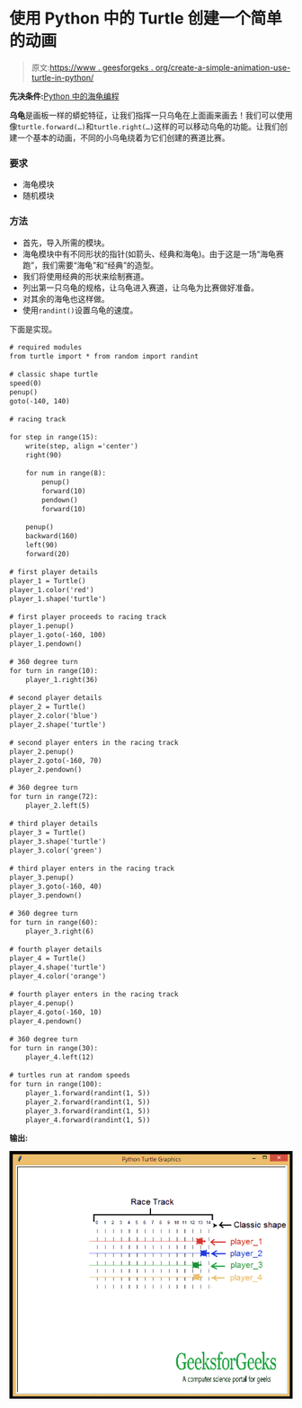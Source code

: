 # 使用 Python 中的 Turtle 创建一个简单的动画

> 原文:[https://www . geesforgeks . org/create-a-simple-animation-use-turtle-in-python/](https://www.geeksforgeeks.org/create-a-simple-animation-using-turtle-in-python/)

**先决条件:**[Python 中的海龟编程](https://www.geeksforgeeks.org/turtle-programming-python/)

**乌龟**是画板一样的蟒蛇特征，让我们指挥一只乌龟在上面画来画去！我们可以使用像`turtle.forward(…)`和`turtle.right(…)`这样的可以移动乌龟的功能。让我们创建一个基本的动画，不同的小乌龟绕着为它们创建的赛道比赛。

### 要求

*   海龟模块
*   随机模块

### 方法

*   首先，导入所需的模块。
*   海龟模块中有不同形状的指针(如箭头、经典和海龟)。由于这是一场“海龟赛跑”，我们需要“海龟”和“经典”的造型。
*   我们将使用经典的形状来绘制赛道。
*   列出第一只乌龟的规格，让乌龟进入赛道，让乌龟为比赛做好准备。
*   对其余的海龟也这样做。
*   使用`randint()`设置乌龟的速度。

下面是实现。

```
# required modules
from turtle import * from random import randint

# classic shape turtle
speed(0)
penup()
goto(-140, 140)

# racing track

for step in range(15):
    write(step, align ='center')
    right(90)

    for num in range(8):
        penup()
        forward(10)
        pendown()
        forward(10)

    penup()
    backward(160)
    left(90)
    forward(20)

# first player details
player_1 = Turtle()
player_1.color('red')
player_1.shape('turtle')

# first player proceeds to racing track
player_1.penup()
player_1.goto(-160, 100)
player_1.pendown()

# 360 degree turn
for turn in range(10):
    player_1.right(36)

# second player details
player_2 = Turtle()
player_2.color('blue')
player_2.shape('turtle')

# second player enters in the racing track
player_2.penup()
player_2.goto(-160, 70)
player_2.pendown()

# 360 degree turn
for turn in range(72):
    player_2.left(5)

# third player details
player_3 = Turtle()
player_3.shape('turtle')
player_3.color('green')

# third player enters in the racing track
player_3.penup()
player_3.goto(-160, 40)
player_3.pendown()

# 360 degree turn
for turn in range(60):
    player_3.right(6)

# fourth player details
player_4 = Turtle()
player_4.shape('turtle')
player_4.color('orange')

# fourth player enters in the racing track
player_4.penup()
player_4.goto(-160, 10)
player_4.pendown()

# 360 degree turn
for turn in range(30):
    player_4.left(12)

# turtles run at random speeds
for turn in range(100):
    player_1.forward(randint(1, 5))
    player_2.forward(randint(1, 5))
    player_3.forward(randint(1, 5))
    player_4.forward(randint(1, 5))
```

**输出:**

![](img/c64b9b5f81ff1edf5a9c1f6c3047672b.png)